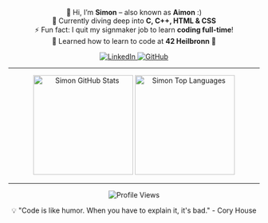 <p align="center">
  👋 Hi, I’m <b>Simon</b> – also known as <b>Aimon</b> :)<br>
  🌱 Currently diving deep into <b>C, C++, HTML & CSS</b><br>
  ⚡ Fun fact: I quit my signmaker job to learn <b>coding full-time</b>!<br>
  🧠 Learned how to learn to code at <b>42 Heilbronn</b> 🏫
</p>

<p align="center">
  <a href="https://www.linkedin.com/in/simon-wied-a764a229a/" target="_blank">
    <img src="https://img.shields.io/badge/LinkedIn-0A66C2?style=for-the-badge&logo=linkedin&logoColor=white" alt="LinkedIn"/>
  </a>
  <a href="https://github.com/aimonkied" target="_blank">
    <img src="https://img.shields.io/badge/GitHub-100000?style=for-the-badge&logo=github&logoColor=white" alt="GitHub"/>
  </a>
</p>

---

<p align="center">
  <img src="https://github-readme-stats.vercel.app/api?username=aimonkied&show_icons=true&theme=dark&locale=en&rank_icon=github" alt="Simon GitHub Stats" style="height:200px"/>
  <img src="https://github-readme-stats.vercel.app/api/top-langs/?username=aimonkied&hide_progress=true&theme=dark" alt="Simon Top Languages" style="height:200px"/>
</p>

---

<p align="center">
  <img src="https://komarev.com/ghpvc/?username=aimonkied&label=Profile%20views&color=0e75b6&style=flat" alt="Profile Views"/>
</p>

<p align="center">
💡 "Code is like humor. When you have to explain it, it's bad." - Cory House
</p>

